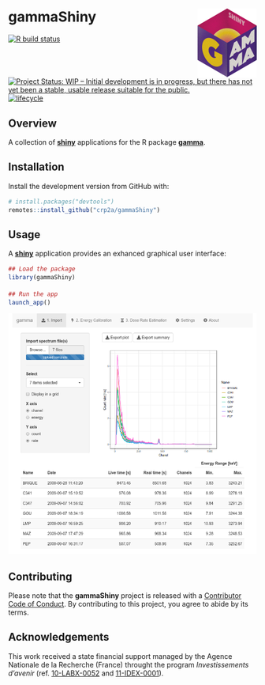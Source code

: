 
<!-- README.md is generated from README.Rmd. Please edit that file -->

# gammaShiny <img width=120px src="man/figures/logo.png" align="right" />

<!-- badges: start -->

[![R build
status](https://github.com/crp2a/gammaShiny/workflows/R-CMD-check/badge.svg)](https://github.com/crp2a/gammaShiny/actions)

[![Project Status: WIP – Initial development is in progress, but there
has not yet been a stable, usable release suitable for the
public.](https://www.repostatus.org/badges/latest/wip.svg)](https://www.repostatus.org/#wip)
[![lifecycle](https://img.shields.io/badge/lifecycle-experimental-orange.svg)](https://www.tidyverse.org/lifecycle/#experimental)

<!-- [![DOI](https://zenodo.org/badge/DOI/xxx)](xxx) -->

<!-- badges: end -->

## Overview

A collection of [**shiny**](https://shiny.rstudio.com) applications for
the R package [**gamma**](https://github.com/crp2a/gamma).

## Installation

Install the development version from GitHub with:

``` r
# install.packages("devtools")
remotes::install_github("crp2a/gammaShiny")
```

## Usage

A [**shiny**](https://shiny.rstudio.com) application provides an
exhanced graphical user interface:

``` r
## Load the package
library(gammaShiny)

## Run the app
launch_app()
```

![](man/figures/README-shiny-1.png)

## Contributing

Please note that the **gammaShiny** project is released with a
[Contributor Code of
Conduct](https://github.com/crp2a/gammaShiny/blob/master/.github/CODE_OF_CONDUCT.md).
By contributing to this project, you agree to abide by its terms.

## Acknowledgements

This work received a state financial support managed by the Agence
Nationale de la Recherche (France) throught the program *Investissements
d’avenir* (ref. [10-LABX-0052](https://lascarbx.labex.u-bordeaux.fr) and
[11-IDEX-0001](https://amidex.univ-amu.fr)).
